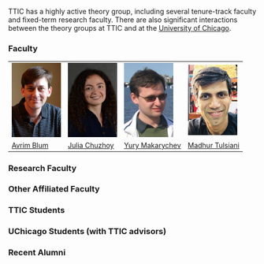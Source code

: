 

TTIC has a highly active theory group, including several tenure-track faculty and fixed-term research faculty. There are also significant interactions between the theory groups at TTIC and at the [University of Chicago](http://theory.cs.uchicago.edu).





### Faculty

<table cellspacing="0" cellpadding="0">
<tr>
<td>
<img src="avrim.jpg" width="100">
</td>
<td>
<img src="julia.jpg" width="100">
</td>
<td>
<img src="yury.jpg" width="100">
</td>
<td>
<img src="madhur.jpg" width="100">
</td>
</tr>
<tr>
<td> <a href="https://home.ttic.edu/~avrim/">Avrim Blum</a> </td>
<td> <a href="https://home.ttic.edu/~cjulia/">Julia Chuzhoy</a> </td>
<td> <a href="https://home.ttic.edu/~yury/">Yury Makarychev</a> </td>
<td> <a href="https://ttic.uchicago.edu/~madhurt/">Madhur Tulsiani</a> </td>
</table>





### Research Faculty 



### Other Affiliated Faculty



### TTIC Students



### UChicago Students (with TTIC advisors)



### Recent Alumni





